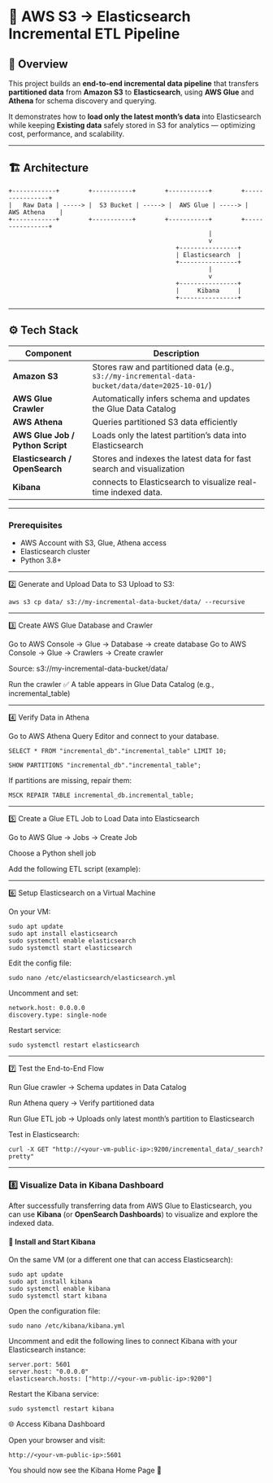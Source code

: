 # 🚀 AWS S3 → Elasticsearch Incremental ETL Pipeline

## 🧭 Overview
This project builds an **end-to-end incremental data pipeline** that transfers **partitioned data** from **Amazon S3** to **Elasticsearch**, using **AWS Glue** and **Athena** for schema discovery and querying.  

It demonstrates how to **load only the latest month’s data** into Elasticsearch while keeping **Existing data** safely stored in S3 for analytics — optimizing cost, performance, and scalability.

---

## 🏗️ Architecture

    +------------+        +-----------+        +-----------+        +----------------+
    |   Raw Data | -----> |  S3 Bucket | -----> |  AWS Glue | -----> |  AWS Athena    |
    +------------+        +-----------+        +-----------+        +----------------+
                                                           |
                                                           v
                                                  +----------------+
                                                  | Elasticsearch  |
                                                  +----------------+
                                                           |
                                                           v
                                                  +----------------+
                                                  |     Kibana     |
                                                  +----------------+


---

## ⚙️ Tech Stack

| Component | Description |
|------------|-------------|
| **Amazon S3** | Stores raw and partitioned data (e.g., `s3://my-incremental-data-bucket/data/date=2025-10-01/`) |
| **AWS Glue Crawler** | Automatically infers schema and updates the Glue Data Catalog |
| **AWS Athena** | Queries partitioned S3 data efficiently |
| **AWS Glue Job / Python Script** | Loads only the latest partition’s data into Elasticsearch |
| **Elasticsearch / OpenSearch** | Stores and indexes the latest data for fast search and visualization |
| **Kibana** | connects to Elasticsearch to visualize real-time indexed data.|

-----------

### Prerequisites
- AWS Account with S3, Glue, Athena access
- Elasticsearch cluster
- Python 3.8+
------ 


2️⃣ Generate and Upload Data to S3
Upload to S3:

``` 
aws s3 cp data/ s3://my-incremental-data-bucket/data/ --recursive
```
---------------------------------------------------------

3️⃣ Create AWS Glue Database and Crawler

Go to AWS Console → Glue → Database → create database
Go to AWS Console → Glue → Crawlers → Create crawler

Source: s3://my-incremental-data-bucket/data/

Run the crawler
✅ A table appears in Glue Data Catalog (e.g., incremental_table)

----------------------------------------------------------

4️⃣ Verify Data in Athena

Go to AWS Athena Query Editor and connect to your database.

```
SELECT * FROM "incremental_db"."incremental_table" LIMIT 10;
```
```
SHOW PARTITIONS "incremental_db"."incremental_table";
```

If partitions are missing, repair them:

```
MSCK REPAIR TABLE incremental_db.incremental_table;
```

----------------------------------------------------------

5️⃣ Create a Glue ETL Job to Load Data into Elasticsearch

Go to AWS Glue → Jobs → Create Job

Choose a Python shell job

Add the following ETL script (example):

----------------------------------------------------------

6️⃣ Setup Elasticsearch on a Virtual Machine

On your VM:
```
sudo apt update
sudo apt install elasticsearch
sudo systemctl enable elasticsearch
sudo systemctl start elasticsearch
```
Edit the config file:
```
sudo nano /etc/elasticsearch/elasticsearch.yml
```

Uncomment and set:
```
network.host: 0.0.0.0
discovery.type: single-node
```

Restart service:
```
sudo systemctl restart elasticsearch
```

----------------------------------------------------------


7️⃣ Test the End-to-End Flow

Run Glue crawler → Schema updates in Data Catalog

Run Athena query → Verify partitioned data

Run Glue ETL job → Uploads only latest month’s partition to Elasticsearch

Test in Elasticsearch:
```
curl -X GET "http://<your-vm-public-ip>:9200/incremental_data/_search?pretty"
```
----------------------------------------------------------

### 8️⃣ Visualize Data in Kibana Dashboard

After successfully transferring data from AWS Glue to Elasticsearch, you can use **Kibana** (or **OpenSearch Dashboards**) to visualize and explore the indexed data.

#### 🧭 Install and Start Kibana
On the same VM (or a different one that can access Elasticsearch):

```
sudo apt update
sudo apt install kibana
sudo systemctl enable kibana
sudo systemctl start kibana
```


Open the configuration file:

```
sudo nano /etc/kibana/kibana.yml
```

Uncomment and edit the following lines to connect Kibana with your Elasticsearch instance:
```
server.port: 5601
server.host: "0.0.0.0"
elasticsearch.hosts: ["http://<your-vm-public-ip>:9200"]
```

Restart the Kibana service:
```
sudo systemctl restart kibana
```

🌐 Access Kibana Dashboard

Open your browser and visit:
```
http://<your-vm-public-ip>:5601
```

You should now see the Kibana Home Page 🎉



